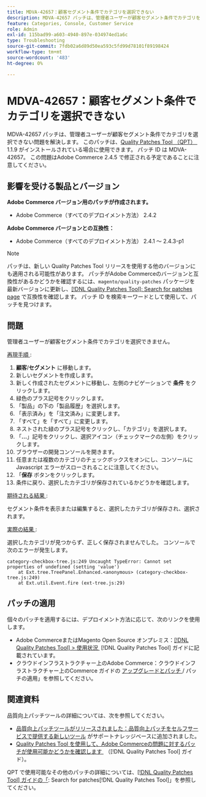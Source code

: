 ```yaml
---
title: MDVA-42657：顧客セグメント条件でカテゴリを選択できない
description: MDVA-42657 パッチは、管理者ユーザーが顧客セグメント条件でカテゴリを選択できない問題を解決します。 このパッチは、[Quality Patches Tool （QPT） ] （https://experienceleague.adobe.com/ja/docs/commerce-operations/tools/quality-patches-tool/quality-patches-tool-to-self-serve-quality-patches） 1.1.9 がインストールされている場合に利用できます。 パッチ ID は MDVA-42657。 この問題はAdobe Commerce 2.4.5 で修正される予定であることに注意してください。
feature: Categories, Console, Customer Service
role: Admin
exl-id: 115bad99-a603-4940-897e-034974ed1a6c
type: Troubleshooting
source-git-commit: 7fdb02a6d89d50ea593c5fd99d78101f89198424
workflow-type: tm+mt
source-wordcount: '483'
ht-degree: 0%

---
```


# MDVA-42657：顧客セグメント条件でカテゴリを選択できない

MDVA-42657 パッチは、管理者ユーザーが顧客セグメント条件でカテゴリを選択できない問題を解決します。 このパッチは、[Quality Patches Tool （QPT） &#x200B;](https://experienceleague.adobe.com/ja/docs/commerce-operations/tools/quality-patches-tool/quality-patches-tool-to-self-serve-quality-patches)1.1.9 がインストールされている場合に使用できます。 パッチ ID は MDVA-42657。 この問題はAdobe Commerce 2.4.5 で修正される予定であることに注意してください。

## 影響を受ける製品とバージョン

**Adobe Commerce バージョン用のパッチが作成されます。**

* Adobe Commerce（すべてのデプロイメント方法） 2.4.2

**Adobe Commerce バージョンとの互換性：**

* Adobe Commerce（すべてのデプロイメント方法） 2.4.1 ～ 2.4.3-p1

>[!NOTE]
>
>パッチは、新しい Quality Patches Tool リリースを使用する他のバージョンにも適用される可能性があります。 パッチがAdobe Commerceのバージョンと互換性があるかどうかを確認するには、`magento/quality-patches` パッケージを最新バージョンに更新し、[[!DNL Quality Patches Tool]: Search for patches page](https://experienceleague.adobe.com/ja/docs/commerce-operations/tools/quality-patches-tool/quality-patches-tool-to-self-serve-quality-patches) で互換性を確認します。 パッチ ID を検索キーワードとして使用して、パッチを見つけます。

## 問題

管理者ユーザーが顧客セグメント条件でカテゴリを選択できません。

<u> 再現手順 </u>:

1. **顧客**/**セグメント** に移動します。
1. 新しいセグメントを作成します。
1. 新しく作成されたセグメントに移動し、左側のナビゲーションで **条件** をクリックします。
1. 緑色のプラス記号をクリックします。
1. 「製品」の下の「製品履歴」を選択します。
1. 「表示済み」を「注文済み」に変更します。
1. 「すべて」を「すべて」に変更します。
1. ネストされた緑のプラス記号をクリックし、「カテゴリ」を選択します。
1. 「**...**」記号をクリックし、選択アイコン（チェックマークの左側）をクリックします。
1. ブラウザーの開発コンソールを開きます。
1. 任意または複数のカテゴリのチェックボックスをオンにし、コンソールに Javascript エラーがスローされることに注意してください。
1. 「**保存** ボタンをクリックします。
1. 条件に戻り、選択したカテゴリが保存されているかどうかを確認します。

<u> 期待される結果 </u>:

セグメント条件を表示または編集すると、選択したカテゴリが保存され、選択されます。

<u> 実際の結果 </u>:

選択したカテゴリが見つからず、正しく保存されませんでした。 コンソールで次のエラーが発生します。

```
category-checkbox-tree.js:249 Uncaught TypeError: Cannot set properties of undefined (setting 'value')
    at Ext.tree.TreePanel.Enhanced.<anonymous> (category-checkbox-tree.js:249)
    at Ext.util.Event.fire (ext-tree.js:29)
```

## パッチの適用

個々のパッチを適用するには、デプロイメント方法に応じて、次のリンクを使用します。

* Adobe CommerceまたはMagento Open Source オンプレミス：[[!DNL Quality Patches Tool] > 使用状況 &#x200B;](/help/tools/quality-patches-tool/usage.md) [!DNL Quality Patches Tool] ガイドに記載されています。
* クラウドインフラストラクチャー上のAdobe Commerce：クラウドインフラストラクチャー上のCommerce ガイドの [&#x200B; アップグレードとパッチ &#x200B;](https://experienceleague.adobe.com/docs/commerce-cloud-service/user-guide/develop/upgrade/apply-patches.html?lang=ja)/ パッチの適用」を参照してください。

## 関連資料

品質向上パッチツールの詳細については、次を参照してください。

* [&#x200B; 品質向上パッチツールがリリースされました：品質向上パッチをセルフサービスで提供する新しいツール &#x200B;](https://experienceleague.adobe.com/ja/docs/commerce-operations/tools/quality-patches-tool/quality-patches-tool-to-self-serve-quality-patches) がサポートナレッジベースに追加されました。
* [Quality Patches Tool を使用して、Adobe Commerceの問題に対するパッチが使用可能かどうかを確認します &#x200B;](/help/tools/quality-patches-tool/patches-available-in-qpt/check-patch-for-magento-issue-with-magento-quality-patches.md) （[!DNL Quality Patches Tool] ガイド）。

QPT で使用可能なその他のパッチの詳細については、[[!DNL Quality Patches Tool] ガイドの「](https://experienceleague.adobe.com/tools/commerce-quality-patches/index.html?lang=ja): Search for patches[!DNL Quality Patches Tool]」を参照してください。
